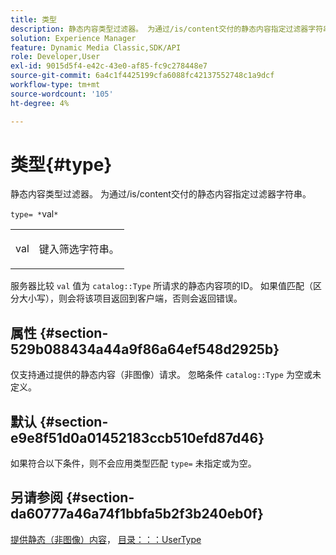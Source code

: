 ```yaml
---
title: 类型
description: 静态内容类型过滤器。 为通过/is/content交付的静态内容指定过滤器字符串。
solution: Experience Manager
feature: Dynamic Media Classic,SDK/API
role: Developer,User
exl-id: 9015d5f4-e42c-43e0-af85-fc9c278448e7
source-git-commit: 6a4c1f4425199cfa6088fc42137552748c1a9dcf
workflow-type: tm+mt
source-wordcount: '105'
ht-degree: 4%

---
```


# 类型{#type}

静态内容类型过滤器。 为通过/is/content交付的静态内容指定过滤器字符串。

`type= *`val`*`

<table id="simpletable_B66354A826434A678F3DBC686A0F1436"> 
 <tr class="strow"> 
  <td class="stentry"> <p><span class="varname"> val</span> </p> </td> 
  <td class="stentry"> <p>键入筛选字符串。 </p></td> 
 </tr> 
</table>

服务器比较 `val` 值为 `catalog::Type` 所请求的静态内容项的ID。 如果值匹配（区分大小写），则会将该项目返回到客户端，否则会返回错误。

## 属性 {#section-529b088434a44a9f86a64ef548d2925b}

仅支持通过提供的静态内容（非图像）请求。 忽略条件 `catalog::Type` 为空或未定义。

## 默认 {#section-e9e8f51d0a01452183ccb510efd87d46}

如果符合以下条件，则不会应用类型匹配 `type=` 未指定或为空。

## 另请参阅 {#section-da60777a46a74f1bbfa5b2f3b240eb0f}

[提供静态（非图像）内容](../../../../../is-api/http-ref/image-serving-api-ref/c-http-protocol-reference/c-syntax-and-features/r-serving-static-non-image-content.md#reference-cbe50e697fdf4c7bbb0084f98b7739da)， [目录：：：UserType](/help/aem-is-ir-api/is-api/image-catalog/image-serving-api-ref/c-image-catalog-reference/c-image-svg-data-reference/c-image-data-reference/r-usertype-cat.md)
